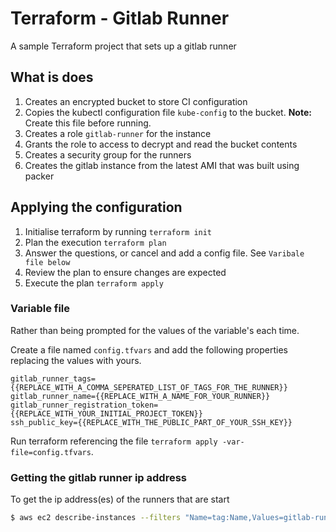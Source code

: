 # Terraform - Gitlab Runner 

A sample Terraform project that sets up a gitlab runner

## What is does

1. Creates an encrypted bucket to store CI configuration
1. Copies the kubectl configuration file `kube-config` to the bucket. **Note:** Create this file before running.
1. Creates a role `gitlab-runner` for the instance 
1. Grants the role to access to decrypt and read the bucket contents
1. Creates a security group for the runners
1. Creates the gitlab instance from the latest AMI that was built using packer

       
## Applying the configuration
1. Initialise terraform by running `terraform init`
1. Plan the execution `terraform plan`
1. Answer the questions, or cancel and add a config file. See `Varibale file below`
1. Review the plan to ensure changes are expected
1. Execute the plan `terraform apply`


### Variable file

Rather than being prompted for the values of the variable's each time.

Create a file named `config.tfvars` and add the following properties replacing the values with yours. 
```prettier
gitlab_runner_tags={{REPLACE_WITH_A_COMMA_SEPERATED_LIST_OF_TAGS_FOR_THE_RUNNER}}
gitlab_runner_name={{REPLACE_WITH_A_NAME_FOR_YOUR_RUNNER}}
gitlab_runner_registration_token={{REPLACE_WITH_YOUR_INITIAL_PROJECT_TOKEN}}
ssh_public_key={{REPLACE_WITH_THE_PUBLIC_PART_OF_YOUR_SSH_KEY}}
 ```

Run terraform referencing the file `terraform apply -var-file=config.tfvars`. 
    

### Getting the gitlab runner ip address

To get the ip address(es) of the runners that are start
```bash
$ aws ec2 describe-instances --filters "Name=tag:Name,Values=gitlab-runner" "Name=instance-state-name,Values=running" | jq -r .Reservations[].Instances[].PublicIpAddress
```